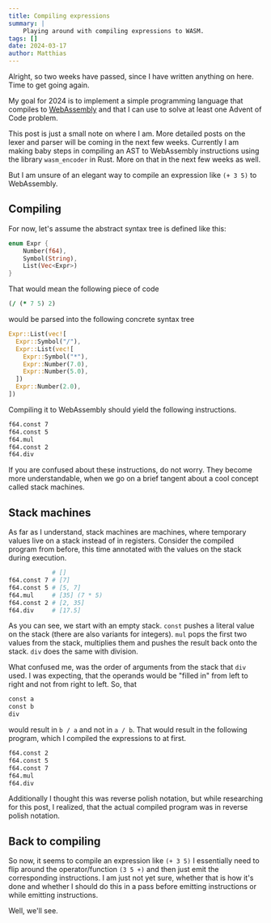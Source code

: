 ```yaml
---
title: Compiling expressions
summary: |
    Playing around with compiling expressions to WASM.
tags: []
date: 2024-03-17
author: Matthias
---
```


Alright, so two weeks have passed, since I have written anything on here. Time
to get going again.

My goal for 2024 is to implement a simple programming language that
compiles to [WebAssembly](https://webassembly.org/) and that I can use
to solve at least one Advent of Code problem. 

This post is just a small note on where I am. More detailed posts on the lexer
and parser will be coming in the next few weeks. Currently I am making baby
steps in compiling an AST to WebAssembly instructions using the library
`wasm_encoder` in Rust. More on that in the next few weeks as well.

But I am unsure of an elegant way to compile an expression like `(+ 3 5)` to
WebAssembly.


## Compiling

For now, let's assume the abstract syntax tree is defined like this:

```rust
enum Expr {
    Number(f64),
    Symbol(String),
    List(Vec<Expr>)
}
```

That would mean the following piece of code

```clojure
(/ (* 7 5) 2)
```

would be parsed into the following concrete syntax tree


```rust
Expr::List(vec![
  Expr::Symbol("/"),
  Expr::List(vec![
    Expr::Symbol("*"),
    Expr::Number(7.0),
    Expr::Number(5.0),
  ])
  Expr::Number(2.0),
])
```

Compiling it to WebAssembly should yield the following instructions.

```sh
f64.const 7
f64.const 5
f64.mul
f64.const 2
f64.div
```

If you are confused about these instructions, do not worry. They become more
understandable, when we go on a brief tangent about a cool concept called stack
machines.


## Stack machines

As far as I understand, stack machines are machines, where temporary values
live on a stack instead of in registers. Consider the compiled program from
before, this time annotated with the values on the stack during execution.

```sh
            # []
f64.const 7 # [7]
f64.const 5 # [5, 7]
f64.mul     # [35] (7 * 5)
f64.const 2 # [2, 35]
f64.div     # [17.5]
```

As you can see, we start with an empty stack. `const` pushes a literal value on
the stack (there are also variants for integers). `mul` pops the first two
values from the stack, multiplies them and pushes the result back onto the
stack. `div` does the same with division.

What confused me, was the order of arguments from the stack that `div` used. I
was expecting, that the operands would be "filled in" from left to right and
not from right to left. So, that

```sh
const a
const b 
div
```

would result in `b / a` and not in `a / b`. That would result in the following
program, which I compiled the expressions to at first.

```sh
f64.const 2
f64.const 5
f64.const 7
f64.mul
f64.div
```

Additionally I thought this was reverse polish notation, but while researching
for this post, I realized, that the actual compiled program was in reverse
polish notation.


## Back to compiling

So now, it seems to compile an expression like `(+ 3 5)` I essentially need to
flip around the operator/function `(3 5 +)` and then just emit the
corresponding instructions. I am just not yet sure, whether that is how it's
done and whether I should do this in a pass before emitting instructions or
while emitting instructions.

Well, we'll see.
